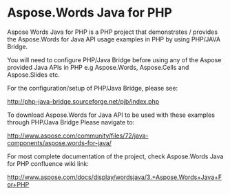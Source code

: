 # Aspose.Words Java for PHP
Aspose Words Java for PHP is a PHP project that demonstrates / provides the Aspose.Words for Java API usage examples in PHP by using PHP/JAVA Bridge.

You will need to configure PHP/Java Bridge before using any of the Aspose provided Java APIs in PHP e.g Aspose.Words, Aspose.Cells and Aspose.Slides etc.

For the configuration/setup of PHP/Java Bridge, please see:

http://php-java-bridge.sourceforge.net/pjb/index.php

To download Aspose.Words for Java API to be used with these examples through PHP/Java Bridge
Please navigate to:

http://www.aspose.com/community/files/72/java-components/aspose.words-for-java/

For most complete documentation of the project, check Aspose.Words Java for PHP confluence wiki link:

http://www.aspose.com/docs/display/wordsjava/3.+Aspose.Words+Java+For+PHP



